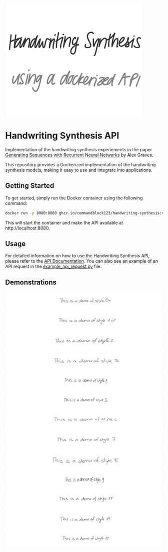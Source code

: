 ![](img/banner.svg)

# Handwriting Synthesis API

Implementation of the handwriting synthesis experiements in the paper <a href="https://arxiv.org/abs/1308.0850">Generating Sequences with Recurrent Neural Networks</a> by Alex Graves.

This repository provides a Dockerized implementation of the handwriting synthesis models, making it easy to use and integrate into applications.

## Getting Started

To get started, simply run the Docker container using the following command:
```bash
docker run -p 8080:8080 ghcr.io/commandblock123/handwriting-synthesis:v1.0.0
```
This will start the container and make the API available at http://localhost:8080.

## Usage

For detailed information on how to use the Handwriting Synthesis API, please refer to the [API Documentation](API_Documentation.md).
You can also see an example of an API request in the [example_api_request.py](example_api_request.py) file.

## Demonstrations

![](img/style_0.svg)
![](img/style_1.svg)
![](img/style_2.svg)
![](img/style_3.svg)
![](img/style_4.svg)
![](img/style_5.svg)
![](img/style_6.svg)
![](img/style_7.svg)
![](img/style_8.svg)
![](img/style_9.svg)
![](img/style_10.svg)
![](img/style_11.svg)
![](img/style_12.svg)


